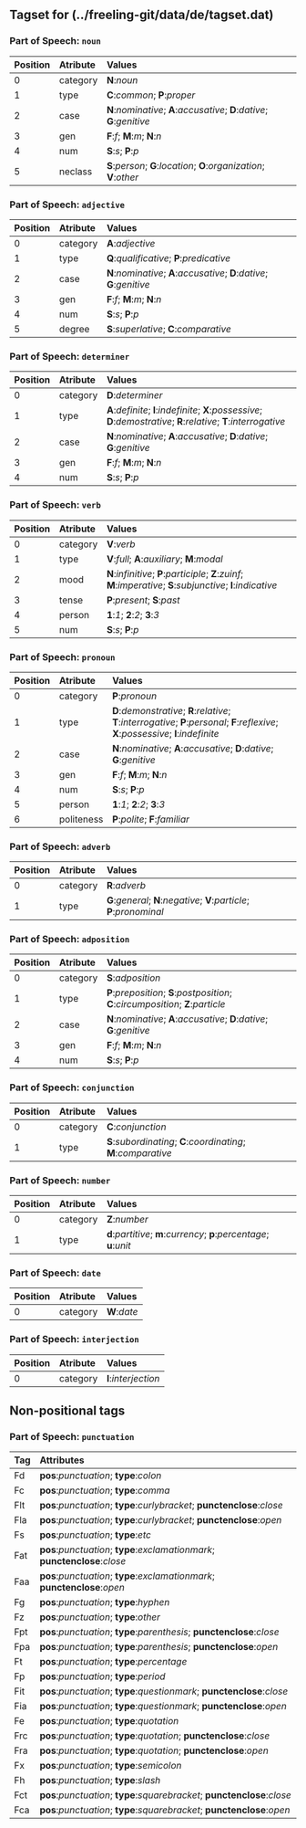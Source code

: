 ## Tagset for (../freeling-git/data/de/tagset.dat)


### Part of Speech: `noun`
| Position | Atribute | Values |
|:----     |:----     |:----   |
| 0        | category | **N**:_noun_ |
| 1 | type |   **C**:_common_;   **P**:_proper_|
| 2 | case |   **N**:_nominative_;   **A**:_accusative_;   **D**:_dative_;   **G**:_genitive_|
| 3 | gen |   **F**:_f_;   **M**:_m_;   **N**:_n_|
| 4 | num |   **S**:_s_;   **P**:_p_|
| 5 | neclass |   **S**:_person_;   **G**:_location_;   **O**:_organization_;   **V**:_other_|

### Part of Speech: `adjective`
| Position | Atribute | Values |
|:----     |:----     |:----   |
| 0        | category | **A**:_adjective_ |
| 1 | type |   **Q**:_qualificative_;   **P**:_predicative_|
| 2 | case |   **N**:_nominative_;   **A**:_accusative_;   **D**:_dative_;   **G**:_genitive_|
| 3 | gen |   **F**:_f_;   **M**:_m_;   **N**:_n_|
| 4 | num |   **S**:_s_;   **P**:_p_|
| 5 | degree |   **S**:_superlative_;   **C**:_comparative_|

### Part of Speech: `determiner`
| Position | Atribute | Values |
|:----     |:----     |:----   |
| 0        | category | **D**:_determiner_ |
| 1 | type |   **A**:_definite_;   **I**:_indefinite_;   **X**:_possessive_;   **D**:_demostrative_;   **R**:_relative_;   **T**:_interrogative_|
| 2 | case |   **N**:_nominative_;   **A**:_accusative_;   **D**:_dative_;   **G**:_genitive_|
| 3 | gen |   **F**:_f_;   **M**:_m_;   **N**:_n_|
| 4 | num |   **S**:_s_;   **P**:_p_|

### Part of Speech: `verb`
| Position | Atribute | Values |
|:----     |:----     |:----   |
| 0        | category | **V**:_verb_ |
| 1 | type |   **V**:_full_;   **A**:_auxiliary_;   **M**:_modal_|
| 2 | mood |   **N**:_infinitive_;   **P**:_participle_;   **Z**:_zuinf_;   **M**:_imperative_;   **S**:_subjunctive_;   **I**:_indicative_|
| 3 | tense |   **P**:_present_;   **S**:_past_|
| 4 | person |   **1**:_1_;   **2**:_2_;   **3**:_3_|
| 5 | num |   **S**:_s_;   **P**:_p_|

### Part of Speech: `pronoun`
| Position | Atribute | Values |
|:----     |:----     |:----   |
| 0        | category | **P**:_pronoun_ |
| 1 | type |   **D**:_demonstrative_;   **R**:_relative_;   **T**:_interrogative_;   **P**:_personal_;   **F**:_reflexive_;   **X**:_possessive_;   **I**:_indefinite_|
| 2 | case |   **N**:_nominative_;   **A**:_accusative_;   **D**:_dative_;   **G**:_genitive_|
| 3 | gen |   **F**:_f_;   **M**:_m_;   **N**:_n_|
| 4 | num |   **S**:_s_;   **P**:_p_|
| 5 | person |   **1**:_1_;   **2**:_2_;   **3**:_3_|
| 6 | politeness |   **P**:_polite_;   **F**:_familiar_|

### Part of Speech: `adverb`
| Position | Atribute | Values |
|:----     |:----     |:----   |
| 0        | category | **R**:_adverb_ |
| 1 | type |   **G**:_general_;   **N**:_negative_;   **V**:_particle_;   **P**:_pronominal_|

### Part of Speech: `adposition`
| Position | Atribute | Values |
|:----     |:----     |:----   |
| 0        | category | **S**:_adposition_ |
| 1 | type |   **P**:_preposition_;   **S**:_postposition_;   **C**:_circumposition_;   **Z**:_particle_|
| 2 | case |   **N**:_nominative_;   **A**:_accusative_;   **D**:_dative_;   **G**:_genitive_|
| 3 | gen |   **F**:_f_;   **M**:_m_;   **N**:_n_|
| 4 | num |   **S**:_s_;   **P**:_p_|

### Part of Speech: `conjunction`
| Position | Atribute | Values |
|:----     |:----     |:----   |
| 0        | category | **C**:_conjunction_ |
| 1 | type |   **S**:_subordinating_;   **C**:_coordinating_;   **M**:_comparative_|

### Part of Speech: `number`
| Position | Atribute | Values |
|:----     |:----     |:----   |
| 0        | category | **Z**:_number_ |
| 1 | type |   **d**:_partitive_;   **m**:_currency_;   **p**:_percentage_;   **u**:_unit_|

### Part of Speech: `date`
| Position | Atribute | Values |
|:----     |:----     |:----   |
| 0        | category | **W**:_date_ |

### Part of Speech: `interjection`
| Position | Atribute | Values |
|:----     |:----     |:----   |
| 0        | category | **I**:_interjection_ |


## Non-positional tags

### Part of Speech: `punctuation`
| Tag  | Attributes |
|:---- |:----       |
| Fd | **pos**:_punctuation_;   **type**:_colon_|
| Fc | **pos**:_punctuation_;   **type**:_comma_|
| Flt | **pos**:_punctuation_;  **type**:_curlybracket_;   **punctenclose**:_close_|
| Fla | **pos**:_punctuation_;  **type**:_curlybracket_;   **punctenclose**:_open_|
| Fs | **pos**:_punctuation_;   **type**:_etc_|
| Fat | **pos**:_punctuation_;  **type**:_exclamationmark_;   **punctenclose**:_close_|
| Faa | **pos**:_punctuation_;  **type**:_exclamationmark_;   **punctenclose**:_open_|
| Fg | **pos**:_punctuation_;   **type**:_hyphen_|
| Fz | **pos**:_punctuation_;   **type**:_other_|
| Fpt | **pos**:_punctuation_;  **type**:_parenthesis_;   **punctenclose**:_close_|
| Fpa | **pos**:_punctuation_;  **type**:_parenthesis_;   **punctenclose**:_open_|
| Ft | **pos**:_punctuation_;   **type**:_percentage_|
| Fp | **pos**:_punctuation_;   **type**:_period_|
| Fit | **pos**:_punctuation_;  **type**:_questionmark_;   **punctenclose**:_close_|
| Fia | **pos**:_punctuation_;  **type**:_questionmark_;   **punctenclose**:_open_|
| Fe | **pos**:_punctuation_;   **type**:_quotation_|
| Frc | **pos**:_punctuation_;  **type**:_quotation_;   **punctenclose**:_close_|
| Fra | **pos**:_punctuation_;  **type**:_quotation_;   **punctenclose**:_open_|
| Fx | **pos**:_punctuation_;   **type**:_semicolon_|
| Fh | **pos**:_punctuation_;   **type**:_slash_|
| Fct | **pos**:_punctuation_;  **type**:_squarebracket_;   **punctenclose**:_close_|
| Fca | **pos**:_punctuation_;  **type**:_squarebracket_;   **punctenclose**:_open_|
